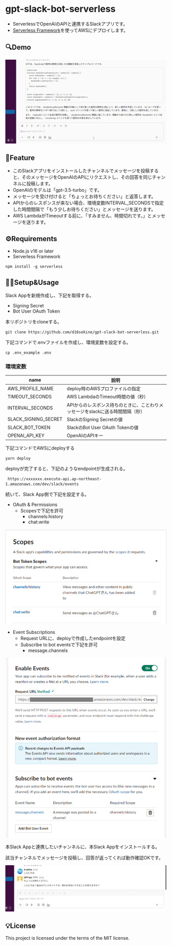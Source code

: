 # gpt-slack-bot-serverless

- ServerlessでOpenAIのAPIと連携するSlackアプリです。
- [Serverless Framework](https://www.serverless.com/)を使ってAWSにデプロイします。


## :mag:Demo

![demo](./docs/slack_demo.gif)

## :rocket:Feature

- このSlackアプリをインストールしたチャンネルでメッセージを投稿すると、そのメッセージをOpenAIのAPIにリクエストし、その回答を同じチャンネルに投稿します。
- OpenAIのモデルは「gpt-3.5-turbo」です。
- メッセージを受け付けると「ちょっとお待ちください」と返答します。
- APIからのレスポンスが来ない場合、環境変数INTERVAL_SECONDSで指定した時間間隔で「もう少しお待ちください」とメッセージを送ります。
- AWS LambdaがTimeoutする前に、「すみません、時間切れです。」とメッセージを送ります。

## :gear:Requirements

- Node.js v16 or later
- Serverless Framework

```
npm install -g serverless
```

## :technologist:Setup&Usage

Slack Appを新規作成し、下記を取得する。
- Signing Secret
- Bot User OAuth Token

本リポジトリをcloneする。
```
git clone https://github.com/d16sekine/gpt-slack-bot-serverless.git
```


下記コマンドで.envファイルを作成し、環境変数を設定する。

```
cp .env_example .env
```

### 環境変数
|name|説明|
|---|---|
|AWS_PROFILE_NAME|deploy時のAWSプロファイルの指定|
|TIMEOUT_SECONDS|AWS LambdaのTimeout時間の値（秒）|
|INTERVAL_SECONDS|APIからのレスポンス待ちのときに、ことわりメッセージをslackに送る時間間隔（秒）|
|SLACK_SIGNING_SECRET|SlackのSigning Secretの値|
|SLACK_BOT_TOKEN|SlackのBot User OAuth Tokenの値|
|OPENAI_API_KEY|OpenAIのAPIキー|

下記コマンドでAWSにdeployする
```
yarn deploy
```

deployが完了すると、下記のようなendpointが生成される。
```
 https://xxxxxxx.execute-api.ap-northeast-1.amazonaws.com/dev/slack/events  
```

続いて、Slack App側で下記を設定する。
- OAuth & Permissions
  - Scopesで下記を許可
    - channels:history
    - chat:write

![scopes setting](./docs/scopes.png)

- Event Subscriptions
  - Request URLに、deployで作成したendpointを設定
  - Subscribe to bot eventsで下記を許可
    - message.channels

![events setting](./docs/events.png)

本Slack Appと連携したいチャンネルに、本Slack Appをインストールする。

該当チャンネルでメッセージを投稿し、回答が返ってくれば動作確認OKです。

![example](./docs/example.jpg)

## :bulb:License
This project is licensed under the terms of the MIT license.




